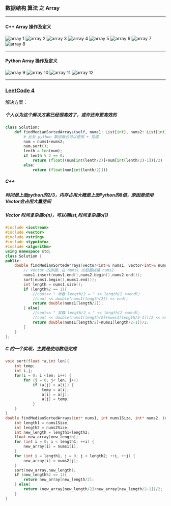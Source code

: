 ### 数据结构 算法 之 Array

--------
#### C++ Array 操作及定义


![array 1](img/array_1.png)
![array 2](img/array_2.png)
![array 3](img/array_3.png)
![array 4](img/array_4.png)
![array 5](img/array_5.png)
![array 6](img/array_6.png)
![array 7](img/array_7.png)
![array 8](img/array_8.png)

--------
#### Python Array 操作及定义

![array 9](img/array_9.png)
![array 10](img/array_10.png)
![array 11](img/array_11.png)
![array 12](img/array_12.png)

------------

### [LeetCode 4](https://leetcode.com/problems/median-of-two-sorted-arrays/)
 
    
解决方案：

##### 个人认为这个解决方案已经很高效了，或许还有更高效的
```python
class Solution:
    def findMedianSortedArrays(self, nums1: List[int], nums2: List[int]) -> float:
        # 此处 python 数组融合可以使用 + 完成
        num = nums1+nums2; 
        num.sort();
        lenth = len(num);
        if lenth % 2 == 0:
            return (float((num[int(lenth/2)]+num[int(lenth/2)-1]))/2)
        else:
            return (float(num[int(lenth/2)]))
```

##### C++
##### 时间是上面python的2/3，内存占用大概是上面Python的8倍，原因是使用Vector会占用大量空间
##### Vector 时间复杂度o(n)，可以用list,时间复杂度o(1)

```cpp
#include <iostream>
#include <vector>
#include <string>
#include <typeinfo>
#include <algorithm>
using namespace std;
class Solution {
public:
    double findMedianSortedArrays(vector<int>& nums1, vector<int>& nums2) {
        // Vector 的拼接，在 nums1 的后面拼接 nums2
        nums1.insert(nums1.end(),nums2.begin(),nums2.end()); 
        sort(nums1.begin(),nums1.end());
        int length = nums1.size();
        if (length%2 == 1){
            //cout<< " 单数 length/2 = " << length/2 <<endl;
            //cout << double(nums1[length/2]) << endl;
            return double(nums1[length/2]);
        } else{
            //cout<< " 双数 length/2 = " << length/2 <<endl;
            //cout << double(nums1[length/2]+nums1[length/2-1])/2 << endl;
            return double(nums1[length/2]+nums1[length/2-1])/2;
        }
    }
};
```

##### C 的一个实现，主要是使用数组完成

```cpp
void sort(float *a,int len){
    int temp;
    int i,j;
    for(i = 0; i <len; i++) {
        for (j = 0; j< len; j++)
            if (a[j] > a[i]) {
                temp = a[i];
                a[i] = a[j];
                a[j] = temp;
            }
    }
}
double findMedianSortedArrays(int* nums1, int nums1Size, int* nums2, int nums2Size){
    int length1 = nums1Size;
    int length2 = nums2Size;
    int new_length = length1+length2;
    float new_array[new_length];
    for (int i = 0; i < length1; ++i) {
        new_array[i] = nums1[i];
    }
    for (int i = length1, j = 0; j < length2; ++i, ++j) {
        new_array[i] = nums2[j];
    }
    sort(new_array,new_length);
    if (new_length%2 == 1){
        return new_array[new_length/2];
    } else{
        return (new_array[new_length/2]+new_array[new_length/2-1])/2;
    }
}
```







